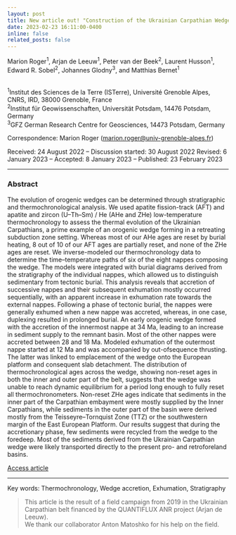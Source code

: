 ```yaml
---
layout: post
title: New article out! "Construction of the Ukrainian Carpathian Wedge from low-temperature thermochronology and tectono-stratigrephy analysis"
date: 2023-02-23 16:11:00-0400
inline: false
related_posts: false
---
```


 Marion Roger<sup>1</sup>, Arjan de Leeuw<sup>1</sup>, Peter van der Beek<sup>2</sup>, Laurent Husson<sup>1</sup>, Edward R. Sobel<sup>2</sup>, Johannes Glodny<sup>3</sup>, and Matthias Bernet<sup>1</sup> 

<br> <sup>1</sup>Institut des Sciences de la Terre (ISTerre), Université Grenoble Alpes, CNRS, IRD, 38000 Grenoble, France 
<br> <sup>2</sup>Institut für Geowissenschaften, Universität Potsdam, 14476 Potsdam, Germany 
<br> <sup>3</sup>GFZ German Research Centre for Geosciences, 14473 Potsdam, Germany 

Correspondence: Marion Roger (marion.roger@univ-grenoble-alpes.fr) 

Received: 24 August 2022 – Discussion started: 30 August 2022 Revised: 6 January 2023 – Accepted: 8 January 2023 – Published: 23 February 2023

***
### Abstract

The evolution of orogenic wedges can be determined through stratigraphic and thermochronological analysis. We used apatite fission-track (AFT) and apatite and zircon (U–Th–Sm) / He (AHe and ZHe) low-temperature thermochronology to assess the thermal evolution of the Ukrainian Carpathians, a prime example of an orogenic wedge forming in a retreating subduction zone setting. Whereas most of our AHe ages are reset by burial heating, 8 out of 10 of our AFT ages are partially reset, and none of the ZHe ages are reset. We inverse-modeled our thermochronology data to determine the time–temperature paths of six of the eight nappes composing the wedge. The models were integrated with burial diagrams derived from the stratigraphy of the individual nappes, which allowed us to distinguish sedimentary from tectonic burial. This analysis reveals that accretion of successive nappes and their subsequent exhumation mostly occurred sequentially, with an apparent increase in exhumation rate towards the external nappes. Following a phase of tectonic burial, the nappes were generally exhumed when a new nappe was accreted, whereas, in one case, duplexing resulted in prolonged burial. An early orogenic wedge formed with the accretion of the innermost nappe at 34 Ma, leading to an increase in sediment supply to the remnant basin. Most of the other nappes were accreted between 28 and 18 Ma. Modeled exhumation of the outermost nappe started at 12 Ma and was accompanied by out-ofsequence thrusting. The latter was linked to emplacement of the wedge onto the European platform and consequent slab detachment. The distribution of thermochronological ages across the wedge, showing non-reset ages in both the inner and outer part of the belt, suggests that the wedge was unable to reach dynamic equilibrium for a period long enough to fully reset all thermochronometers. Non-reset ZHe ages indicate that sediments in the inner part of the Carpathian embayment were mostly supplied by the Inner Carpathians, while sediments in the outer part of the basin were derived mostly from the Teisseyre–Tornquist Zone (TTZ) or the southwestern margin of the East European Platform. Our results suggest that during the accretionary phase, few sediments were recycled from the wedge to the foredeep. Most of the sediments derived from the Ukrainian Carpathian wedge were likely transported directly to the present pro- and retroforeland basins.

 <a href="https://se.copernicus.org/articles/14/153/2023/">Access article</a> 

***
Key words: Thermochronology, Wedge accretion, Exhumation, Stratigraphy

> This article is the result of a field campaign from 2019 in the Ukrainian Carpathian belt financed by the QUANTIFLUX ANR project (Arjan de Leeuw).
><br> We thank our collaborator Anton Matoshko for his help on the field.



